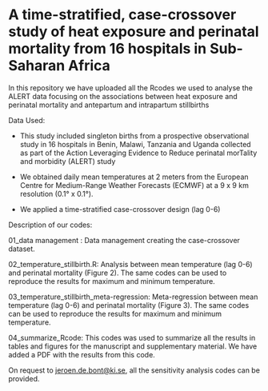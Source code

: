 # A time-stratified, case-crossover study of heat exposure and perinatal mortality from 16 hospitals in Sub-Saharan Africa

In this repository we have uploaded all the Rcodes we used to analyse the ALERT data focusing on the associations between heat exposure and perinatal mortality and antepartum and intrapartum stillbirths

Data Used:

- This study included singleton births from a prospective observational study in 16 hospitals in Benin, Malawi, Tanzania and Uganda collected as part of the Action Leveraging Evidence to Reduce perinatal morTality and morbidity (ALERT) study

- We obtained daily mean temperatures at 2 meters from the European Centre for Medium-Range Weather Forecasts (ECMWF) at a 9 x 9 km resolution (0.1° x 0.1°).

- We applied a time-stratified case-crossover design (lag 0-6)


Description of our codes:

01_data management : Data management creating the case-crossover dataset.

02_temperature_stillbirth.R: Analysis between mean temperature (lag 0-6) and perinatal mortality (Figure 2). The same codes can be used to reproduce the results for maximum and minimum temperature.

03_temperature_stillbirth_meta-regression: Meta-regression between mean temperature (lag 0-6) and perinatal mortality (Figure 3). The same codes can be used to reproduce the results for maximum and minimum temperature.

04_summarize_Rcode: This codes was used to summarize all the results in tables and figures for the manuscript and supplementary material. We have added a PDF with the results from this code.

On request to jeroen.de.bont@ki.se, all the sensitivity analysis codes can be provided.

